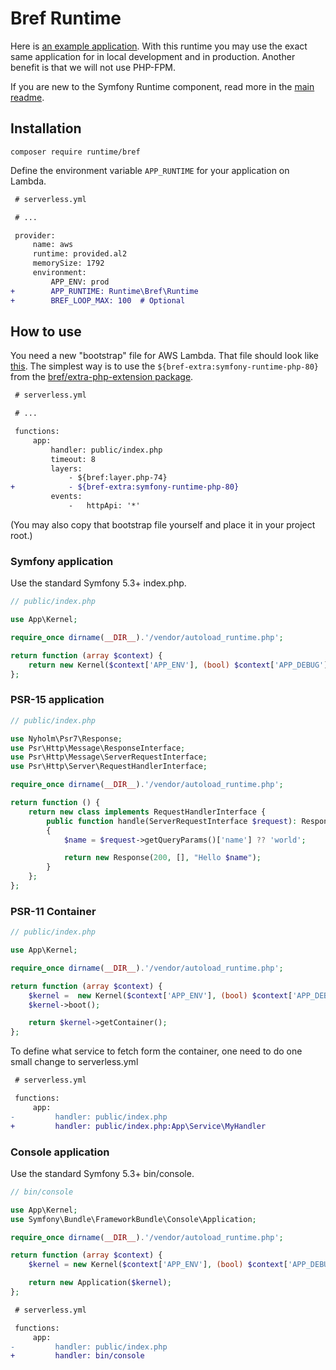 # Bref Runtime

Here is [an example application](https://github.com/Nyholm/bref-runtime-demo).
With this runtime you may use the exact same application for in local development
and in production. Another benefit is that we will not use PHP-FPM.

If you are new to the Symfony Runtime component, read more in the [main readme](https://github.com/php-runtime/runtime).

## Installation

```
composer require runtime/bref
```

Define the environment variable `APP_RUNTIME` for your application on Lambda.

```diff
 # serverless.yml

 # ...

 provider:
     name: aws
     runtime: provided.al2
     memorySize: 1792
     environment:
         APP_ENV: prod
+        APP_RUNTIME: Runtime\Bref\Runtime
+        BREF_LOOP_MAX: 100  # Optional
```

## How to use

You need a new "bootstrap" file for AWS Lambda. That file should look like
[this](https://github.com/brefphp/extra-php-extensions/blob/master/layers/symfony-runtime/bootstrap).
The simplest way is to use the `${bref-extra:symfony-runtime-php-80}` from the
[bref/extra-php-extension package](https://github.com/brefphp/extra-php-extensions).

```diff
 # serverless.yml

 # ...

 functions:
     app:
         handler: public/index.php
         timeout: 8
         layers:
             - ${bref:layer.php-74}
+            - ${bref-extra:symfony-runtime-php-80}
         events:
             -   httpApi: '*'
```

(You may also copy that bootstrap file yourself and place it in your project root.)

### Symfony application

Use the standard Symfony 5.3+ index.php.

```php
// public/index.php

use App\Kernel;

require_once dirname(__DIR__).'/vendor/autoload_runtime.php';

return function (array $context) {
    return new Kernel($context['APP_ENV'], (bool) $context['APP_DEBUG']);
};
```

### PSR-15 application

```php
// public/index.php

use Nyholm\Psr7\Response;
use Psr\Http\Message\ResponseInterface;
use Psr\Http\Message\ServerRequestInterface;
use Psr\Http\Server\RequestHandlerInterface;

require_once dirname(__DIR__).'/vendor/autoload_runtime.php';

return function () {
    return new class implements RequestHandlerInterface {
        public function handle(ServerRequestInterface $request): ResponseInterface
        {
            $name = $request->getQueryParams()['name'] ?? 'world';

            return new Response(200, [], "Hello $name");
        }
    };
};
```

### PSR-11 Container

```php
// public/index.php

use App\Kernel;

require_once dirname(__DIR__).'/vendor/autoload_runtime.php';

return function (array $context) {
    $kernel =  new Kernel($context['APP_ENV'], (bool) $context['APP_DEBUG']);
    $kernel->boot();

    return $kernel->getContainer();
};
```

To define what service to fetch form the container, one need to do one small change
to serverless.yml

```diff
 # serverless.yml

 functions:
     app:
-         handler: public/index.php
+         handler: public/index.php:App\Service\MyHandler
```

### Console application

Use the standard Symfony 5.3+ bin/console.

```php
// bin/console

use App\Kernel;
use Symfony\Bundle\FrameworkBundle\Console\Application;

require_once dirname(__DIR__).'/vendor/autoload_runtime.php';

return function (array $context) {
    $kernel = new Kernel($context['APP_ENV'], (bool) $context['APP_DEBUG']);

    return new Application($kernel);
};
```

```diff
 # serverless.yml

 functions:
     app:
-         handler: public/index.php
+         handler: bin/console
```
